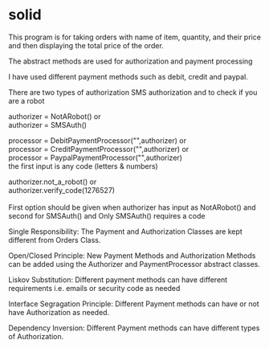 # solid
This program is for taking orders with name of item, quantity, and their price
and then displaying the total price of the order.

The abstract methods are used for authorization and payment processing

I have used different payment methods such as debit, credit and paypal.

There are two types of authorization SMS authorization and to check if you are a robot

authorizer = NotARobot() or </br>
authorizer = SMSAuth()

processor = DebitPaymentProcessor("",authorizer) or </br>
processor = CreditPaymentProcessor("",authorizer) or </br>
processor = PaypalPaymentProcessor("",authorizer)   </br>
the first input is any code (letters & numbers)

authorizer.not_a_robot() or </br>
authorizer.verify_code(1276527)</br>   
First option should be given when authorizer has input as NotARobot() and second for SMSAuth() and Only SMSAuth() requires a code</br>



Single Responsibility:
The Payment and Authorization Classes are kept different from Orders Class.</br>

Open/Closed Principle:
New Payment Methods and Authorization Methods can be added using the Authorizer and PaymentProcessor abstract classes.</br>

Liskov Substitution:
Different payment methods can have different requirements i.e. emails or security code as needed</br>

Interface Segragation Principle:
Different Payment methods can have or not have Authorization as needed.</br>

Dependency Inversion:
Different Payment methods can have different types of Authorization.</br>
